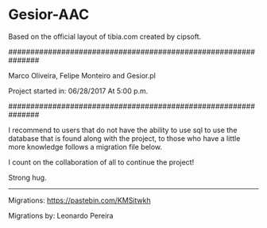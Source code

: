 # Gesior-AAC
Based on the official layout of tibia.com created by cipsoft.

###############################################################</p>
Marco Oliveira, Felipe Monteiro and Gesior.pl</p>
Project started in: 06/28/2017 At 5:00 p.m.</p>
###############################################################

I recommend to users that do not have the ability to use sql to use the database that is found along with the project, to those who have a little more knowledge follows a migration file below.

I count on the collaboration of all to continue the project!

Strong hug.

----------------------------------------------------------------

Migrations: https://pastebin.com/KMSitwkh</p>
Migrations by: Leonardo Pereira
